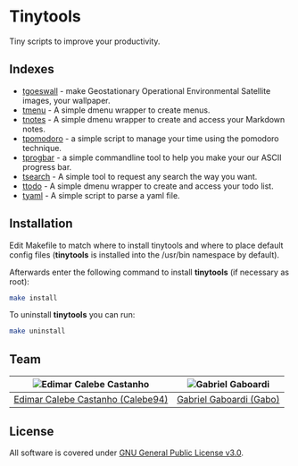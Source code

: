 # Tinytools

Tiny scripts to improve your productivity.

## Indexes

* [tgoeswall](https://github.com/Calebe94/tinytools/tree/master/tgoeswall/) - make Geostationary Operational Environmental Satellite images, your wallpaper.
* [tmenu](https://github.com/Calebe94/tinytools/tree/master/tmenu) - A simple dmenu wrapper to create menus.
* [tnotes](https://github.com/Calebe94/tinytools/tree/master/tnotes/) - A simple dmenu wrapper to create and access your Markdown notes.
* [tpomodoro](https://github.com/Calebe94/tinytools/tree/master/tpomodoro/) - a simple script to manage your time using the pomodoro technique.
* [tprogbar](https://github.com/Calebe94/tinytools/tree/master/tprogbar/) - a simple commandline tool to help you make your our ASCII progress bar.
* [tsearch](https://github.com/Calebe94/tinytools/tree/master/tsearch/) - A simple tool to request any search the way you want.
* [ttodo](https://github.com/Calebe94/tinytools/tree/master/ttdodo/) - A simple dmenu wrapper to create and access your todo list.
* [tyaml](https://github.com/Calebe94/tinytools/tree/master/tyaml/) - A simple script to parse a yaml file.

## Installation

Edit Makefile to match where to install tinytools and where to place default config files (**tinytools** is installed into the /usr/bin namespace by default).

Afterwards enter the following command to install **tinytools** (if necessary as root):

```bash
make install
```

To uninstall **tinytools** you can run:

```bash
make uninstall
```

## Team

| <img src="https://github.com/Calebe94.png?size=200" alt="Edimar Calebe Castanho"> | <img src="https://github.com/gbgabo.png?size=200" alt="Gabriel Gaboardi"> | 
|:---------------------------------------------------------------------------------:|:-------------------------------------------------------------------------:|
| [Edimar Calebe Castanho (Calebe94)](https://github.com/Calebe94)                  | [Gabriel Gaboardi (Gabo)](https://github.com/gbgabo)                      |

## License

All software is covered under [GNU General Public License v3.0](https://www.gnu.org/licenses/gpl-3.0.en.html).
